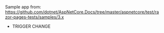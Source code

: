 Sample app from: https://github.com/dotnet/AspNetCore.Docs/tree/master/aspnetcore/test/razor-pages-tests/samples/3.x

- TRIGGER CHANGE
